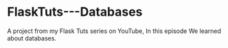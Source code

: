 # FlaskTuts---Databases
A project from my Flask Tuts series on YouTube, In this episode We learned about databases.
